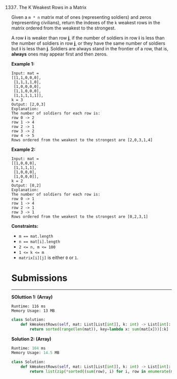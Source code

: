 1337. The K Weakest Rows in a Matrix

Given a `m * n` matrix mat of ones (representing soldiers) and zeros (representing civilians), return the indexes of the `k` weakest rows in the matrix ordered from the weakest to the strongest.

A row **i** is weaker than row **j**, if the number of soldiers in row **i** is less than the number of soldiers in row **j**, or they have the same number of soldiers but **i** is less than **j**. Soldiers are always stand in the frontier of a row, that is, **always** ones may appear first and then zeros.

 

**Example 1:**
```
Input: mat = 
[[1,1,0,0,0],
 [1,1,1,1,0],
 [1,0,0,0,0],
 [1,1,0,0,0],
 [1,1,1,1,1]], 
k = 3
Output: [2,0,3]
Explanation: 
The number of soldiers for each row is: 
row 0 -> 2 
row 1 -> 4 
row 2 -> 1 
row 3 -> 2 
row 4 -> 5 
Rows ordered from the weakest to the strongest are [2,0,3,1,4]
```

**Example 2:**
```
Input: mat = 
[[1,0,0,0],
 [1,1,1,1],
 [1,0,0,0],
 [1,0,0,0]], 
k = 2
Output: [0,2]
Explanation: 
The number of soldiers for each row is: 
row 0 -> 1 
row 1 -> 4 
row 2 -> 1 
row 3 -> 1 
Rows ordered from the weakest to the strongest are [0,2,3,1]
```

**Constraints:**

* `m == mat.length`
* `n == mat[i].length`
* `2 <= n, m <= 100`
* `1 <= k <= m`
* `matrix[i][j]` is either `0` or `1`.

# Submissions
---
**SOluttion 1: (Array)**
```
Runtime: 116 ms
Memory Usage: 13 MB
```
```python
class Solution:
    def kWeakestRows(self, mat: List[List[int]], k: int) -> List[int]:
        return sorted(range(len(mat)), key=lambda x: sum(mat[x]))[:k]
```

**Solution 2: (Array)**
```python
Runtime: 104 ms
Memory Usage: 14.5 MB
```
```python
class Solution:
    def kWeakestRows(self, mat: List[List[int]], k: int) -> List[int]:
        return list(zip(*sorted((sum(row), i) for i, row in enumerate(mat))[:k]))[1]
```